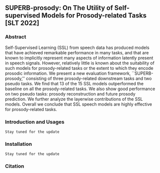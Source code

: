
## SUPERB-prosody: On The Utility of Self-supervised Models for Prosody-related Tasks [SLT 2022]

### Abstract
Self-Supervised Learning (SSL) from speech data has produced models that have achieved remarkable performance in many tasks, and that are known to implicitly represent many aspects of information latently present in speech signals. However, relatively little is known about the suitability of such models for prosody-related tasks or the extent to which they encode prosodic information. We present a new evaluation framework, ``SUPERB-prosody,'' consisting of three prosody-related downstream tasks and two pseudo tasks. We find that 13 of the 15 SSL models  outperformed the baseline on all the prosody-related tasks. We also show good performance on two pseudo tasks: prosody reconstruction and future prosody prediction. We further analyze the layerwise contributions of the SSL models. Overall we conclude that SSL speech models are highly effective for prosody-related tasks.

### Introduction and Usages
```Stay tuned for the update```
### Installation
```Stay tuned for the update```

### Citation




